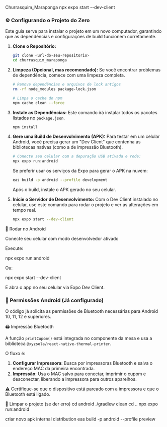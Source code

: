 Churrasquim_Maraponga
npx expo start --dev-client

### ⚙️ Configurando o Projeto do Zero

Este guia serve para instalar o projeto em um novo computador, garantindo que as dependências e configurações de build funcionem corretamente.

1.  **Clone o Repositório:**
    ```bash
    git clone <url-do-seu-repositorio>
    cd churrasquim_maraponga
    ```

2.  **Limpeza (Opcional, mas recomendado):**
    Se você encontrar problemas de dependência, comece com uma limpeza completa.
    ```bash
    # Remove dependências e arquivos de lock antigos
    rm -rf node_modules package-lock.json

    # Limpa o cache do npm
    npm cache clean --force
    ```

3.  **Instale as Dependências:**
    Este comando irá instalar todos os pacotes listados no `package.json`.
    ```bash
    npm install
    ```

4.  **Gere uma Build de Desenvolvimento (APK):**
    Para testar em um celular Android, você precisa gerar um "Dev Client" que contenha as bibliotecas nativas (como a de impressão Bluetooth).
    ```bash
    # Conecte seu celular com a depuração USB ativada e rode:
    npx expo run:android
    ```
    Se preferir usar os serviços da Expo para gerar o APK na nuvem:
    ```bash
    eas build -p android --profile development
    ```
    Após o build, instale o APK gerado no seu celular.

5.  **Inicie o Servidor de Desenvolvimento:**
    Com o Dev Client instalado no celular, use este comando para rodar o projeto e ver as alterações em tempo real.
    ```bash
    npx expo start --dev-client
    ```

📱 Rodar no Android

Conecte seu celular com modo desenvolvedor ativado

Execute:

npx expo run:android


Ou:

npx expo start --dev-client


E abra o app no seu celular via Expo Dev Client.

### 🔐 Permissões Android (Já configurado)

O código já solicita as permissões de Bluetooth necessárias para Android 10, 11, 12 e superiores.

🖨️ Impressão Bluetooth

A função `printCupom()` está integrada no componente da mesa e usa a biblioteca `@xyzsola/react-native-thermal-printer`.

O fluxo é:
1.  **Configurar Impressora**: Busca por impressoras Bluetooth e salva o endereço MAC da primeira encontrada.
2.  **Impressão**: Usa o MAC salvo para conectar, imprimir o cupom e desconectar, liberando a impressora para outros aparelhos.

⚠️ Certifique-se que o dispositivo está pareado com a impressora e que o Bluetooth está ligado.

🧽 Limpar o projeto (se der erro)
cd android
./gradlew clean
cd ..
npx expo run:android

criar novo apk internal distribution
  eas build -p android --profile preview


